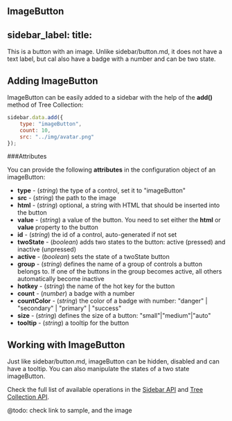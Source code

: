 ImageButton 
---
sidebar_label: 
title: 
---          

This is a button with an image. Unlike sidebar/button.md, it does not have a text label, but cal also have a badge with a number and can be two state.



## Adding ImageButton

ImageButton can be easily added to a sidebar with the help of the **add()** method of Tree Collection:

~~~js
sidebar.data.add({
    type: "imageButton",
    count: 10,
    src: "../img/avatar.png"
});
~~~

###Attributes

You can provide the following **attributes** in the configuration object of an imageButton:

- **type** - (*string*)	the type of a control, set it to "imageButton"
- **src** - (*string*) the path to the image
- **html** - (*string*) optional, a string with HTML that should be inserted into the button
- **value** - (*string*) a value of the button. You need to set either the **html** or **value** property to the button
- **id** - (*string*) the id of a control, auto-generated if not set
- **twoState** - (*boolean*) adds two states to the button: active (pressed) and inactive  (unpressed)
- **active**  - (*boolean*) sets the state of a twoState button
- **group** - (*string*) defines the name of a group of controls a button belongs to. If one of the buttons in the group becomes active, all others automatically become inactive
- **hotkey** - (*string*) the name of the hot key for the button
- **count** - (*number*) a badge with a number
- **countColor** - (*string*) the color of a badge with number: "danger" | "secondary" | "primary" | "success"
- **size** - (*string*) defines the size of a button: "small"|"medium"|"auto"
- **tooltip** - (*string*) a tooltip for the button


## Working with ImageButton

Just like sidebar/button.md, imageButton can be hidden, disabled and can have a tooltip. You can also manipulate the states of a two state imageButton.

Check the full list of available operations in the [Sidebar API](sidebar/api/refs/sidebar.md) and [Tree Collection API](helpers/tree_collection.md).

@todo:
check link to sample, and the image 
